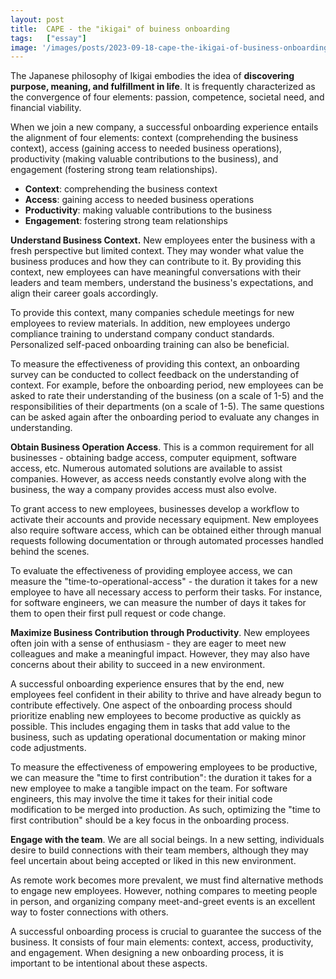 ```yaml
---
layout: post
title:  CAPE - the "ikigai" of buiness onboarding
tags:   ["essay"]
image: '/images/posts/2023-09-18-cape-the-ikigai-of-business-onboarding/cover.png'
---
```


The Japanese philosophy of Ikigai embodies the idea of **discovering purpose, meaning, and fulfillment in life**. It is frequently characterized as the convergence of four elements: passion, competence, societal need, and financial viability.

When we join a new company, a successful onboarding experience entails the alignment of four elements: context (comprehending the business context), access (gaining access to needed business operations), productivity (making valuable contributions to the business), and engagement (fostering strong team relationships).

- **Context**: comprehending the business context
- **Access**: gaining access to needed business operations
- **Productivity**: making valuable contributions to the business
- **Engagement**: fostering strong team relationships

**Understand Business Context.** New employees enter the business with a fresh perspective but limited context. They may wonder what value the business produces and how they can contribute to it. By providing this context, new employees can have meaningful conversations with their leaders and team members, understand the business's expectations, and align their career goals accordingly.

To provide this context, many companies schedule meetings for new employees to review materials. In addition, new employees undergo compliance training to understand company conduct standards. Personalized self-paced onboarding training can also be beneficial.

To measure the effectiveness of providing this context, an onboarding survey can be conducted to collect feedback on the understanding of context. For example, before the onboarding period, new employees can be asked to rate their understanding of the business (on a scale of 1-5) and the responsibilities of their departments (on a scale of 1-5). The same questions can be asked again after the onboarding period to evaluate any changes in understanding.

**Obtain Business Operation Access**. This is a common requirement for all businesses - obtaining badge access, computer equipment, software access, etc. Numerous automated solutions are available to assist companies. However, as access needs constantly evolve along with the business, the way a company provides access must also evolve.

To grant access to new employees, businesses develop a workflow to activate their accounts and provide necessary equipment. New employees also require software access, which can be obtained either through manual requests following documentation or through automated processes handled behind the scenes.

To evaluate the effectiveness of providing employee access, we can measure the "time-to-operational-access" - the duration it takes for a new employee to have all necessary access to perform their tasks. For instance, for software engineers, we can measure the number of days it takes for them to open their first pull request or code change.

**Maximize Business Contribution through Productivity**. New employees often join with a sense of enthusiasm - they are eager to meet new colleagues and make a meaningful impact. However, they may also have concerns about their ability to succeed in a new environment.

A successful onboarding experience ensures that by the end, new employees feel confident in their ability to thrive and have already begun to contribute effectively. One aspect of the onboarding process should prioritize enabling new employees to become productive as quickly as possible. This includes engaging them in tasks that add value to the business, such as updating operational documentation or making minor code adjustments.

To measure the effectiveness of empowering employees to be productive, we can measure the "time to first contribution": the duration it takes for a new employee to make a tangible impact on the team. For software engineers, this may involve the time it takes for their initial code modification to be merged into production. As such, optimizing the "time to first contribution" should be a key focus in the onboarding process.

**Engage with the team**. We are all social beings. In a new setting, individuals desire to build connections with their team members, although they may feel uncertain about being accepted or liked in this new environment.

As remote work becomes more prevalent, we must find alternative methods to engage new employees. However, nothing compares to meeting people in person, and organizing company meet-and-greet events is an excellent way to foster connections with others.

A successful onboarding process is crucial to guarantee the success of the business. It consists of four main elements: context, access, productivity, and engagement. When designing a new onboarding process, it is important to be intentional about these aspects.